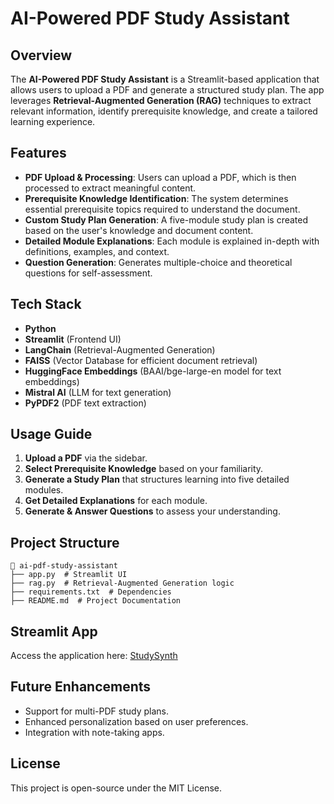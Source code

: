 # AI-Powered PDF Study Assistant

## Overview
The **AI-Powered PDF Study Assistant** is a Streamlit-based application that allows users to upload a PDF and generate a structured study plan. The app leverages **Retrieval-Augmented Generation (RAG)** techniques to extract relevant information, identify prerequisite knowledge, and create a tailored learning experience.

## Features
- **PDF Upload & Processing**: Users can upload a PDF, which is then processed to extract meaningful content.
- **Prerequisite Knowledge Identification**: The system determines essential prerequisite topics required to understand the document.
- **Custom Study Plan Generation**: A five-module study plan is created based on the user's knowledge and document content.
- **Detailed Module Explanations**: Each module is explained in-depth with definitions, examples, and context.
- **Question Generation**: Generates multiple-choice and theoretical questions for self-assessment.

## Tech Stack
- **Python**
- **Streamlit** (Frontend UI)
- **LangChain** (Retrieval-Augmented Generation)
- **FAISS** (Vector Database for efficient document retrieval)
- **HuggingFace Embeddings** (BAAI/bge-large-en model for text embeddings)
- **Mistral AI** (LLM for text generation)
- **PyPDF2** (PDF text extraction)

## Usage Guide
1. **Upload a PDF** via the sidebar.
2. **Select Prerequisite Knowledge** based on your familiarity.
3. **Generate a Study Plan** that structures learning into five detailed modules.
4. **Get Detailed Explanations** for each module.
5. **Generate & Answer Questions** to assess your understanding.

## Project Structure
```
📂 ai-pdf-study-assistant
├── app.py  # Streamlit UI
├── rag.py  # Retrieval-Augmented Generation logic
├── requirements.txt  # Dependencies
├── README.md  # Project Documentation
```

## Streamlit App
Access the application here: [StudySynth](https://studysynth.streamlit.app/)

## Future Enhancements
- Support for multi-PDF study plans.
- Enhanced personalization based on user preferences.
- Integration with note-taking apps.

## License
This project is open-source under the MIT License.

